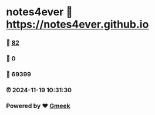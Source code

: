 # notes4ever :link: https://notes4ever.github.io 
### :page_facing_up: [82](https://notes4ever.github.io/tag.html) 
### :speech_balloon: 0 
### :hibiscus: 69399 
### :alarm_clock: 2024-11-19 10:31:30 
### Powered by :heart: [Gmeek](https://github.com/Meekdai/Gmeek)

